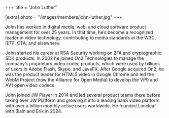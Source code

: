 +++
title = "John Luther"

[extra]
photo = "/images/members/john-luther.jpg"
+++

John has worked in digital media, web, and cloud software product
management for over 25 years. In that time, he’s become a recognized
leader in video technology, contributing to media standards at the W3C,
IETF, CTA, and elsewhere.

<!-- more -->

John started his career at RSA Security working on 2FA and cryptographic
SDK products. In 2002 he joined On2 Technologies to manage the company’s
proprietary video codec products, which were used by billions of users
in Adobe Flash, Skype, and JavaFX. After Google acquired On2, he was the
product leader for HTML5 video in Google Chrome and led the WebM Project
(now the Alliance for Open Media) to develop the VP9 and AV1 open video
codecs.

John joined JW Player in 2014 and led several product teams there before
taking over JW Platform and growing it into a leading SaaS video
platform with over a billion monthly active users worldwide. He founded
Limeleaf with Blain and Erik in 2024.

